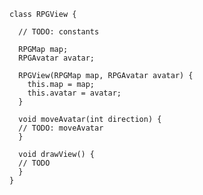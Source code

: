     class RPGView {

      // TODO: constants

      RPGMap map;
      RPGAvatar avatar;
  
      RPGView(RPGMap map, RPGAvatar avatar) {
        this.map = map;
        this.avatar = avatar;
      }

      void moveAvatar(int direction) {
      // TODO: moveAvatar
      }

      void drawView() {
      // TODO
      }
    }